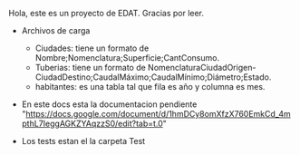 Hola, este es un proyecto de EDAT. Gracias por leer. 
- Archivos de carga
    - Ciudades: tiene un formato de Nombre;Nomenclatura;Superficie;CantConsumo.
    - Tuberias: tiene un formato de NomenclaturaCiudadOrigen-CiudadDestino;CaudalMáximo;CaudalMínimo;Diámetro;Estado.
    - habitantes: es una tabla tal que fila es año y columna es mes.
- En este docs esta la documentacion pendiente 
"https://docs.google.com/document/d/1hmDCy8omXfzX760EmkCd_4mpthL7IeggAGKZYAqzzS0/edit?tab=t.0"

- Los tests estan el la carpeta Test